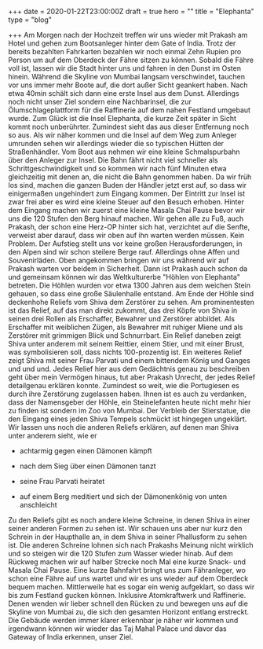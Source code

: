+++
date = 2020-01-22T23:00:00Z
draft = true
hero = ""
title = "Elephanta"
type = "blog"

+++
Am Morgen nach der Hochzeit treffen wir uns wieder mit Prakash am Hotel und gehen zum Bootsanleger hinter dem Gate of India. Trotz der bereits bezahlten Fahrkarten bezahlen wir noch einmal Zehn Rupien pro Person um auf dem Oberdeck der Fähre sitzen zu können. Sobald die Fähre voll ist, lassen wir die Stadt hinter uns und fahren in den Dunst im Osten hinein. Während die Skyline von Mumbai langsam verschwindet, tauchen vor uns immer mehr Boote auf, die dort außer Sicht geankert haben. Nach etwa 40min schält sich dann eine erste Insel aus dem Dunst. Allerdings noch nicht unser Ziel sondern eine Nachbarinsel, die zur Ölumschlageplattform für die Raffinerie auf dem nahen Festland umgebaut wurde. Zum Glück ist die Insel Elephanta, die kurze Zeit später in Sicht kommt noch unberührter. Zumindest sieht das aus dieser Entfernung noch so aus. Als wir näher kommen und die Insel auf dem Weg zum Anleger umrunden sehen wir allerdings wieder die so typischen Hütten der Straßenhändler. Vom Boot aus nehmen wir eine kleine Schmalspurbahn über den Anleger zur Insel. Die Bahn fährt nicht viel schneller als Schrittgeschwindigkeit und so kommen wir nach fünf Minuten etwa gleichzeitig mit denen an, die nicht die Bahn genommen haben. Da wir früh los sind, machen die ganzen Buden der Händler jetzt erst auf, so dass wir einigermaßen ungehindert zum Eingang kommen. Der Eintritt zur Insel ist zwar frei aber es wird eine kleine Steuer auf den Besuch erhoben. Hinter dem Eingang machen wir zuerst eine kleine Masala Chai Pause bevor wir uns die 120 Stufen den Berg hinauf machen. Wir gehen alle zu Fuß, auch Prakash, der schon eine Herz-OP hinter sich hat, verzichtet auf die Senfte, verweist aber darauf, dass wir oben auf ihn warten werden müssen. Kein Problem. Der Aufstieg stellt uns vor keine großen Herausforderungen, in den Alpen sind wir schon steilere Berge rauf. Allerdings ohne Affen und Souvenirläden. Oben angekommen bringen wir uns während wir auf Prakash warten vor beidem in Sicherheit. Dann ist Prakash auch schon da und gemeinsam können wir das Weltkulturerbe "Höhlen von Elephanta" betreten. Die Höhlen wurden vor etwa 1300 Jahren aus dem weichen Stein gehauen, so dass eine große Säulenhalle entstand. Am Ende der Höhle sind deckenhohe Reliefs vom Shiva dem Zerstörer zu sehen. Am prominentesten ist das Relief, auf das man direkt zukommt, das drei Köpfe von Shiva in seinen drei Rollen als Erschaffer, Bewahrer und Zerstörer abbildet. Als Erschaffer mit weiblichen Zügen, als Bewahrer mit ruhiger Miene und als Zerstörer mit grimmigen Blick und Schnurrbart. Ein Relief daneben zeigt Shiva unter anderem mit seinem Reittier, einem Stier, und mit einer Brust, was symbolisieren soll, dass nichts 100-prozentig ist. Ein weiteres Relief zeigt Shiva mit seiner Frau Parvati und einem bittendem König und Ganges und und und. Jedes Relief hier aus dem Gedächtnis genau zu beschreiben geht über mein Vermögen hinaus, tut aber Prakash Unrecht, der jedes Relief detailgenau erklären konnte. Zumindest so weit, wie die Portugiesen es durch ihre Zerstörung zugelassen haben. Ihnen ist es auch zu verdanken, dass der Namensgeber der Höhle, ein Steinelefanten heute nicht mehr hier zu finden ist sondern im Zoo von Mumbai. Der Verbleib der Stierstatue, die den Eingang eines jeden Shiva Tempels schmückt ist hingegen ungeklärt. Wir lassen uns noch die anderen Reliefs erklären, auf denen man Shiva unter anderem sieht, wie er

  - achtarmig gegen einen Dämonen kämpft

  - nach dem Sieg über einen Dämonen tanzt

  - seine Frau Parvati heiratet

  - auf einem Berg meditiert und sich der Dämonenkönig von unten anschleicht

Zu den Reliefs gibt es noch andere kleine Schreine, in denen Shiva in einer seiner anderen Formen zu sehen ist. Wir schauen uns aber nur kurz den Schrein in der Haupthalle an, in dem Shiva in seiner Phallusform zu sehen ist. Die anderen Schreine lohnen sich nach Prakashs Meinung nicht wirklich und so steigen wir die 120 Stufen zum Wasser wieder hinab. Auf dem Rückweg machen wir auf halber Strecke noch Mal eine kurze Snack- und Masala Chai Pause. Eine kurze Bahnfahrt bringt uns zum Fähranleger, wo schon eine Fähre auf uns wartet und wir es uns wieder auf dem Oberdeck bequem machen. Mittlerweile hat es sogar ein wenig aufgeklart, so dass wir bis zum Festland gucken können. Inklusive Atomkraftwerk und Raffinerie. Denen wenden wir lieber schnell den Rücken zu und bewegen uns auf die Skyline von Mumbai zu, die sich den gesamten Horizont entlang erstreckt. Die Gebäude werden immer klarer erkennbar je näher wir kommen und irgendwann können wir wieder das Taj Mahal Palace und davor das Gateway of India erkennen, unser Ziel.